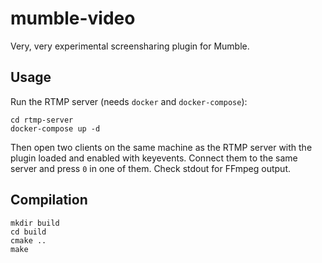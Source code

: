 # mumble-video
Very, very experimental screensharing plugin for Mumble.

## Usage
Run the RTMP server (needs `docker` and `docker-compose`):
```
cd rtmp-server
docker-compose up -d
```

Then open two clients on the same machine as the RTMP server with the plugin loaded and enabled with keyevents. Connect them to the same server and press `0` in one of them. Check stdout for FFmpeg output.

## Compilation
```
mkdir build
cd build
cmake ..
make
```
